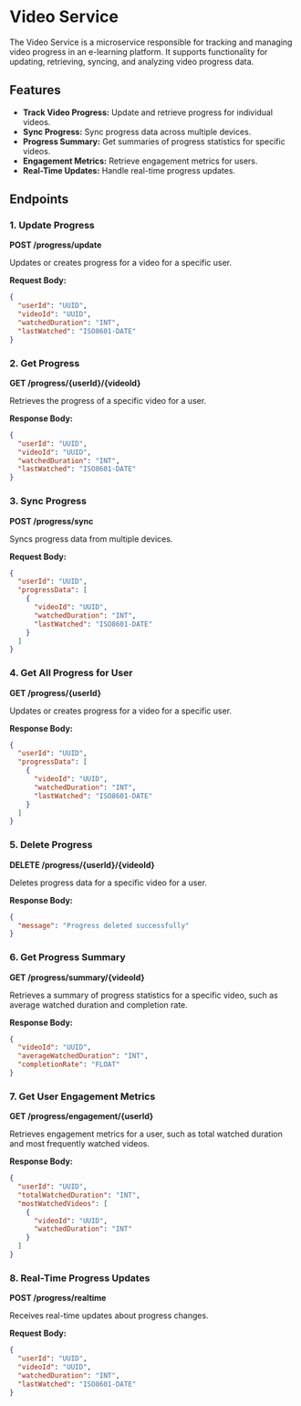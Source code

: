# Video Service

The Video Service is a microservice responsible for tracking and managing video progress in an e-learning platform. It supports functionality for updating, retrieving, syncing, and analyzing video progress data.

## Features

- **Track Video Progress:** Update and retrieve progress for individual videos.
- **Sync Progress:** Sync progress data across multiple devices.
- **Progress Summary:** Get summaries of progress statistics for specific videos.
- **Engagement Metrics:** Retrieve engagement metrics for users.
- **Real-Time Updates:** Handle real-time progress updates.

## Endpoints

### 1. Update Progress

**POST /progress/update**

Updates or creates progress for a video for a specific user.

**Request Body:**

```json
{
  "userId": "UUID",
  "videoId": "UUID",
  "watchedDuration": "INT",
  "lastWatched": "ISO8601-DATE"
}
```
### 2. Get Progress

**GET /progress/{userId}/{videoId}**

Retrieves the progress of a specific video for a user.

**Response Body:**

```json
{
  "userId": "UUID",
  "videoId": "UUID",
  "watchedDuration": "INT",
  "lastWatched": "ISO8601-DATE"
}

```

### 3. Sync Progress

**POST /progress/sync**

Syncs progress data from multiple devices.

**Request Body:**

```json
{
  "userId": "UUID",
  "progressData": [
    {
      "videoId": "UUID",
      "watchedDuration": "INT",
      "lastWatched": "ISO8601-DATE"
    }
  ]
}

```
### 4. Get All Progress for User

**GET /progress/{userId}**

Updates or creates progress for a video for a specific user.

**Response Body:**

```json
{
  "userId": "UUID",
  "progressData": [
    {
      "videoId": "UUID",
      "watchedDuration": "INT",
      "lastWatched": "ISO8601-DATE"
    }
  ]
}

```
### 5. Delete Progress

**DELETE /progress/{userId}/{videoId}**

Deletes progress data for a specific video for a user.

**Response Body:**

```json
{
  "message": "Progress deleted successfully"
}


```
### 6. Get Progress Summary

**GET /progress/summary/{videoId}**

Retrieves a summary of progress statistics for a specific video, such as average watched duration and completion rate.

**Response Body:**

```json
{
  "videoId": "UUID",
  "averageWatchedDuration": "INT",
  "completionRate": "FLOAT"
}

```
### 7. Get User Engagement Metrics

**GET /progress/engagement/{userId}**

Retrieves engagement metrics for a user, such as total watched duration and most frequently watched videos.

**Response Body:**

```json
{
  "userId": "UUID",
  "totalWatchedDuration": "INT",
  "mostWatchedVideos": [
    {
      "videoId": "UUID",
      "watchedDuration": "INT"
    }
  ]
}

```
### 8. Real-Time Progress Updates

**POST /progress/realtime**

Receives real-time updates about progress changes.


**Request Body:**

```json
{
  "userId": "UUID",
  "videoId": "UUID",
  "watchedDuration": "INT",
  "lastWatched": "ISO8601-DATE"
}

```


